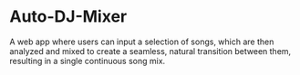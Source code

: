 # Auto-DJ-Mixer
A web app where users can input a selection of songs, which are then analyzed and mixed to create a seamless, natural transition between them, resulting in a single continuous song mix.
